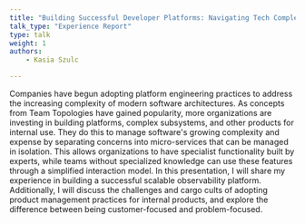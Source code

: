 ```yaml
---
title: "Building Successful Developer Platforms: Navigating Tech Complexity as a Product Manager"
talk_type: "Experience Report"
type: talk
weight: 1
authors:
    - Kasia Szulc

---
```

Companies have begun adopting platform engineering practices to address the increasing complexity of modern software architectures. As concepts from Team Topologies have gained popularity, more organizations are investing in building platforms, complex subsystems, and other products for internal use. They do this to manage software's growing complexity and expense by separating concerns into micro-services that can be managed in isolation. This allows organizations to have specialist functionality built by experts, while teams without specialized knowledge can use these features through a simplified interaction model.
In this presentation, I will share my experience in building a successful scalable observability platform. Additionally, I will discuss the challenges and cargo cults of adopting product management practices for internal products, and explore the difference between being customer-focused and problem-focused.
